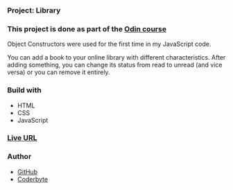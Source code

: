 ### Project: Library

### This project is done as part of the [Odin course](https://www.theodinproject.com/dashboard)

Object Constructors were used for the first time in my JavaScript code.

You can add a book to your online library with different characteristics. After adding something, you can change its status from read to unread (and vice versa) or you can remove it entirely.

### Build with

- HTML
- CSS
- JavaScript

### [Live URL](https://saba-bar95.github.io/library/)

### Author

- [GitHub](https://github.com/saba-bar95)
- [Coderbyte](https://coderbyte.com/profile/gegewp)

